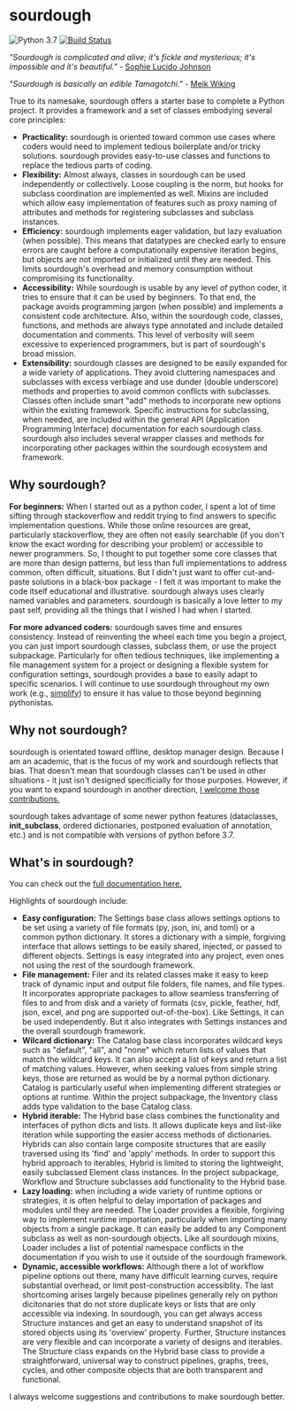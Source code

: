 # sourdough

![Python 3.7](https://img.shields.io/badge/python-3.7-blue.svg)
[![Build Status](https://img.shields.io/travis/with_precedent/sourdough.svg)](https://travis-ci.org/with_precedent/sourdough)

<em>"Sourdough is complicated and alive; it's fickle and mysterious; it's impossible and it's beautiful."</em> - [Sophie Lucido Johnson](https://www.bonappetit.com/story/sourdough-starter-love-letter)

<em>"Sourdough is basically an edible Tamagotchi."</em> - [Meik Wiking](https://us.gozney.com/blogs/academy/how-to-make-a-sourdough-starter)

True to its namesake, sourdough offers a starter base to complete a Python project. It provides a framework and a set of classes embodying several core principles:

* **Practicality:** sourdough is oriented toward common use cases where coders would need to implement tedious boilerplate and/or tricky solutions. sourdough provides easy-to-use classes and functions to replace the tedious parts of coding.
* **Flexibility:** Almost always, classes in sourdough can be used independently or collectively. Loose coupling is the norm, but hooks for subclass coordination are implemented as well. Mixins are included which allow easy implementation of features such as proxy naming of attributes and methods for registering subclasses and subclass instances.
* **Efficiency:** sourdough implements eager validation, but lazy evaluation (when possible). This means that datatypes are checked early to ensure errors are caught before a computationally expensive iteration begins, but objects are not imported or initialized until they are needed. This limits sourdough's overhead and memory consumption without compromising its functionality.
* **Accessibility:** While sourdough is usable by any level of python coder, it tries to ensure that it can be used by beginners. To that end, the package avoids programming jargon (when possible) and implements a consistent code architecture. Also, within the sourdough code, classes, functions, and methods are always type annotated and include detailed documentation and comments. This level of verbosity will seem excessive to experienced programmers, but is part of sourdough's broad mission.
* **Extensibility:** sourdough classes are designed to be easily expanded for a wide variety of applications. They avoid cluttering namespaces and subclasses with excess verbiage and use dunder (double underscore) methods and properties to avoid common conflicts with subclasses. Classes often include smart "add" methods to incorporate new options within the existing framework. Specific instructions for subclassing, when needed, are included within the general API (Application Programming Interface) documentation for each sourdough class. sourdough also includes several wrapper classes and methods for incorporating other packages within the sourdough ecosystem and framework.


## Why sourdough?

**For beginners:** When I started out as a python coder, I spent a lot of time sifting through stackoverflow and reddit trying to find answers to specific implementation questions. While those online resources are great, particularly stackoverflow, they are often not easily searchable (if you don't know the exact wording for describing your problem) or accessible to newer programmers. So, I thought to put together some core classes that are more than design patterns, but less than full implementations to address common, often difficult, situations. But I didn't just want to offer cut-and-paste solutions in a black-box package - I felt it was important to make the code itself educational and illustrative. sourdough always uses clearly named variables and parameters. sourdough is basically a love letter to my past self, providing all the things that I wished I had when I started.

**For more advanced coders:** sourdough saves time and ensures consistency. Instead of reinventing the wheel each time you begin a project, you can just import sourdough classes, subclass them, or use the project subpackage. Particularly for often tedious techniques, like implementing a file management system for a project or designing a flexible system for configuration settings, sourdough provides a base to easily adapt to specific scenarios. I will continue to use sourdough throughout my own work (e.g., [simplify](https://www.github.com/WithPrecedent/simplify)) to ensure it has value to those beyond beginning pythonistas.

## Why not sourdough?

sourdough is orientated toward offline, desktop manager design. Because I am an academic, that is the focus of my work and sourdough reflects that bias. That doesn't mean that sourdough classes can't be used in other situations - it just isn't designed specificially for those purposes. However, if you want to expand sourdough in another direction, [I welcome those contributions.](https://github.com/WithPrecedent/sourdough/contributors_guide.md)

sourdough takes advantage of some newer python features (dataclasses, __init_subclass__, ordered dictionaries, postponed evaluation of annotation, 
etc.) and is not compatible with versions of python before 3.7.

## What's in sourdough?

You can check out the [full documentation here.](https://sourdough.readthedocs.io/en/latest/)

Highlights of sourdough include:

* **Easy configuration:** The Settings base class allows settings options to be set using a variety of file formats (py, json, ini, and toml) or a common python dictionary. It stores a dictionary with a simple, forgiving interface that allows settings to be easily shared, injected, or passed to different objects. Settings is easy integrated into any project, even ones not using the rest of the sourdough framework.
* **File management:** Filer and its related classes make it easy to keep track of dynamic input and output file folders, file names, and file types. It incorporates appropriate packages to allow seamless transferring of files to and from disk and a variety of formats (csv, pickle, feather, hdf, json, excel, and png are supported out-of-the-box). Like Settings, it can be used independently. But it also integrates with Settings instances and the overall sourdough framework.
* **Wilcard dictionary:** The Catalog base class incorporates wildcard keys such as "default", "all", and "none" which return lists of values that match the wildcard keys. It can also accept a list of keys and return a list of matching values. However, when seeking values from simple string keys, those are returned as would be by a normal python dictionary. Catalog is particularly useful when implementing different strategies or options at runtime. Within the project subpackage, the Inventory class adds type validation to the base Catalog class.
* **Hybrid iterable:** The Hybrid base class combines the functionality and interfaces of python dicts and lists. It allows duplicate keys and list-like iteration while supporting the easier access methods of dictionaries. Hybrids can also contain large composite structures that are easily traversed using its 'find' and 'apply' methods. In order to support this hybrid approach to iterables, Hybrid is limited to storing the lightweight, easily subclassed Element class instances. In the project subpackage, Workflow and Structure subclasses add functionality to the Hybrid base.
* **Lazy loading:** when including a wide variety of runtime options or strategies, it is often helpful to delay importation of packages and modules until they are needed. The Loader provides a flexible, forgiving way to implement runtime importation, particularly when importing many objects from a single package. It can easily be added to any Component subclass as well as non-sourdough objects. Like all sourdough mixins, Loader includes a list of potential namespace conflicts in the documentation if you wish to use it outside of the sourdough framework.
* **Dynamic, accessible workflows:** Although there a lot of workflow pipeline options out there, many have difficult learning curves, require substantial overhead, or limit post-construction accessiblity. The last shortcoming arises largely because pipelines generally rely on python dicitonaries that do not store duplicate keys or lists that are only accessible via indexing. In sourdough, you can get always access Structure instances and get an easy to understand snapshot of its stored objects using its 'overview' property. Further, Structure instances are very flexible and can incorporate a variety of designs and iterables. The Structure class expands on the Hybrid base class to provide a straightforward, universal way to construct pipelines, graphs, trees, cycles, and other composite objects that are both transparent and functional.

I always welcome suggestions and contributions to make sourdough better.
